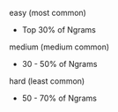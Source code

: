 easy (most common)
- Top 30% of Ngrams

medium (medium common)
- 30 - 50% of Ngrams

hard (least common)
- 50 - 70% of Ngrams
